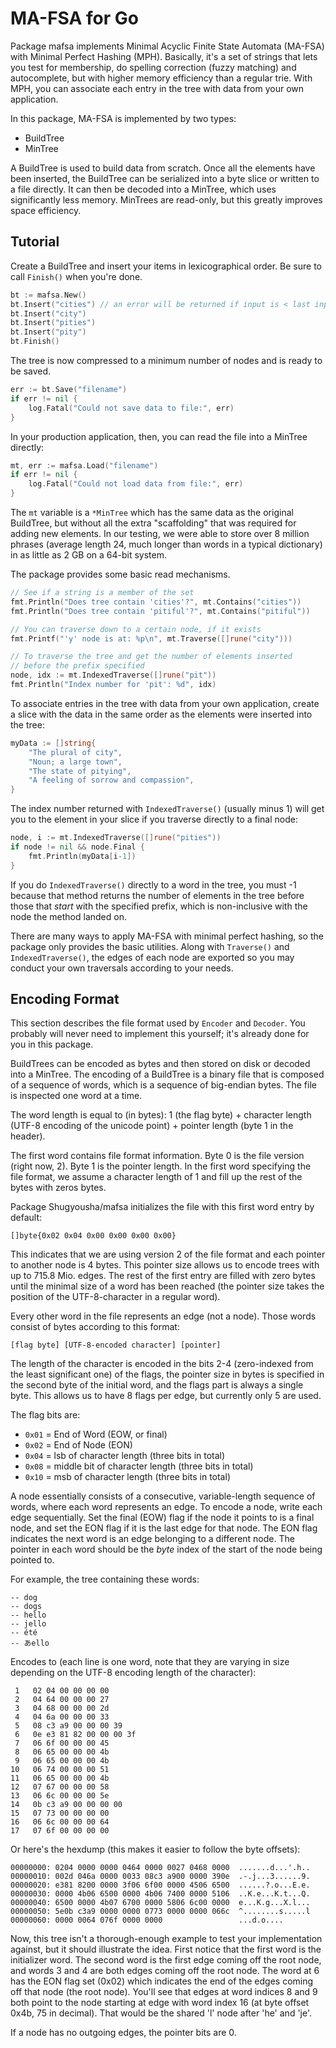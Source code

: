 MA-FSA for Go
=============

Package mafsa implements Minimal Acyclic Finite State Automata (MA-FSA)
with Minimal Perfect Hashing (MPH). Basically, it's a set of strings that
lets you test for membership, do spelling correction (fuzzy matching)
and autocomplete, but with higher memory efficiency than a regular
trie. With MPH, you can associate each entry in the tree with data from
your own application.

In this package, MA-FSA is implemented by two types:

- BuildTree
- MinTree

A BuildTree is used to build data from scratch. Once all the elements
have been inserted, the BuildTree can be serialized into a byte slice
or written to a file directly. It can then be decoded into a MinTree,
which uses significantly less memory. MinTrees are read-only, but this
greatly improves space efficiency.


## Tutorial

Create a BuildTree and insert your items in lexicographical order. Be
sure to call `Finish()` when you're done.

```go
bt := mafsa.New()
bt.Insert("cities") // an error will be returned if input is < last input
bt.Insert("city")
bt.Insert("pities")
bt.Insert("pity")
bt.Finish()
```

The tree is now compressed to a minimum number of nodes and is ready to
be saved.

```go
err := bt.Save("filename")
if err != nil {
    log.Fatal("Could not save data to file:", err)
}
```

In your production application, then, you can read the file into a
MinTree directly:

```go
mt, err := mafsa.Load("filename")
if err != nil {
    log.Fatal("Could not load data from file:", err)
}
```

The `mt` variable is a `*MinTree` which has the same data as the original
BuildTree, but without all the extra "scaffolding" that was required
for adding new elements. In our testing, we were able to store over 8
million phrases (average length 24, much longer than words in a typical
dictionary) in as little as 2 GB on a 64-bit system.

The package provides some basic read mechanisms.

```go
// See if a string is a member of the set
fmt.Println("Does tree contain 'cities'?", mt.Contains("cities"))
fmt.Println("Does tree contain 'pitiful'?", mt.Contains("pitiful"))

// You can traverse down to a certain node, if it exists
fmt.Printf("'y' node is at: %p\n", mt.Traverse([]rune("city")))

// To traverse the tree and get the number of elements inserted
// before the prefix specified
node, idx := mt.IndexedTraverse([]rune("pit"))
fmt.Println("Index number for 'pit': %d", idx)
```

To associate entries in the tree with data from your own application,
create a slice with the data in the same order as the elements were
inserted into the tree:

```go
myData := []string{
    "The plural of city",
    "Noun; a large town",
    "The state of pitying",
    "A feeling of sorrow and compassion",
}
```

The index number returned with `IndexedTraverse()` (usually minus 1)
will get you to the element in your slice if you traverse directly to
a final node:

```go
node, i := mt.IndexedTraverse([]rune("pities"))
if node != nil && node.Final {
    fmt.Println(myData[i-1])
}
```

If you do `IndexedTraverse()` directly to a word in the tree, you must
-1 because that method returns the number of elements in the tree before
those that *start* with the specified prefix, which is non-inclusive
with the node the method landed on.

There are many ways to apply MA-FSA with minimal perfect hashing, so
the package only provides the basic utilities. Along with `Traverse()`
and `IndexedTraverse()`, the edges of each node are exported so you may
conduct your own traversals according to your needs.


## Encoding Format

This section describes the file format used by `Encoder` and
`Decoder`. You probably will never need to implement this yourself;
it's already done for you in this package.

BuildTrees can be encoded as bytes and then stored on disk or decoded
into a MinTree. The encoding of a BuildTree is a binary file that is
composed of a sequence of words, which is a sequence of big-endian
bytes. The file is inspected one word at a time.

The word length is equal to (in bytes): 1 (the flag byte) + character
length (UTF-8 encoding of the unicode point) + pointer length (byte 1
in the header).

The first word contains file format information. Byte 0 is the file
version (right now, 2). Byte 1 is the pointer length. In the first word
specifying the file format, we assume a character length of 1 and fill
up the rest of the bytes with zeros bytes.

Package Shugyousha/mafsa initializes the file with this first word entry
by default:

    []byte{0x02 0x04 0x00 0x00 0x00 0x00}

This indicates that we are using version 2 of the file format and each
pointer to another node is 4 bytes. This pointer size allows us to encode
trees with up to 715.8 Mio. edges. The rest of the first entry are filled
with zero bytes until the minimal size of a word has been reached (the
pointer size takes the position of the UTF-8-character in a regular word).

Every other word in the file represents an edge (not a node). Those
words consist of bytes according to this format:

    [flag byte] [UTF-8-encoded character] [pointer]

The length of the character is encoded in the bits 2-4 (zero-indexed
from the least significant one) of the flags, the pointer size in bytes
is specified in the second byte of the initial word, and the flags part
is always a single byte. This allows us to have 8 flags per edge, but
currently only 5 are used.

The flag bits are:

- `0x01` = End of Word (EOW, or final)
- `0x02` = End of Node (EON)
- `0x04` = lsb of character length (three bits in total)
- `0x08` = middle bit of character length (three bits in total)
- `0x10` = msb of character length (three bits in total)

A node essentially consists of a consecutive, variable-length sequence
of words, where each word represents an edge. To encode a node, write
each edge sequentially. Set the final (EOW) flag if the node it points
to is a final node, and set the EON flag if it is the last edge for that
node. The EON flag indicates the next word is an edge belonging to a
different node. The pointer in each word should be the *byte* index of
the start of the node being pointed to.

For example, the tree containing these words:

```
-- dog
-- dogs
-- hello
-- jello
-- été
-- あello
```

Encodes to (each line is one word, note that they are varying in size
depending on the UTF-8 encoding length of the character):

```
 1   02 04 00 00 00 00
 2   04 64 00 00 00 27
 3   04 68 00 00 00 2d
 4   04 6a 00 00 00 33
 5   08 c3 a9 00 00 00 39
 6   0e e3 81 82 00 00 00 3f
 7   06 6f 00 00 00 45
 8   06 65 00 00 00 4b
 9   06 65 00 00 00 4b
10   06 74 00 00 00 51
11   06 65 00 00 00 4b
12   07 67 00 00 00 58
13   06 6c 00 00 00 5e
14   0b c3 a9 00 00 00 00
15   07 73 00 00 00 00
16   06 6c 00 00 00 64
17   07 6f 00 00 00 00
```

Or here's the hexdump (this makes it easier to follow the byte offsets):

```
00000000: 0204 0000 0000 0464 0000 0027 0468 0000  .......d...'.h..
00000010: 002d 046a 0000 0033 08c3 a900 0000 390e  .-.j...3......9.
00000020: e381 8200 0000 3f06 6f00 0000 4506 6500  ......?.o...E.e.
00000030: 0000 4b06 6500 0000 4b06 7400 0000 5106  ..K.e...K.t...Q.
00000040: 6500 0000 4b07 6700 0000 5806 6c00 0000  e...K.g...X.l...
00000050: 5e0b c3a9 0000 0000 0773 0000 0000 066c  ^........s.....l
00000060: 0000 0064 076f 0000 0000                 ...d.o....
```

Now, this tree isn't a thorough-enough example to test your implementation
against, but it should illustrate the idea. First notice that the first
word is the initializer word. The second word is the first edge coming
off the root node, and words 3 and 4 are both edges coming off the root
node. The word at 6 has the EON flag set (0x02) which indicates the end
of the edges coming off that node (the root node). You'll see that edges
at word indices 8 and 9 both point to the node starting at edge with word
index 16 (at byte offset 0x4b, 75 in decimal). That would be the shared
'l' node after 'he' and 'je'.

If a node has no outgoing edges, the pointer bits are 0.
